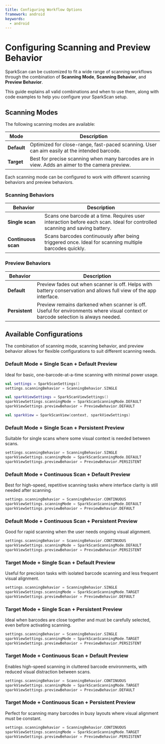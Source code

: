 ```yaml
---
title: Configuring Workflow Options
framework: android
keywords:
  - android
---
```


# Configuring Scanning and Preview Behavior

SparkScan can be customized to fit a wide range of scanning workflows through the combination of **Scanning Mode**, **Scanning Behavior**, and **Preview Behavior**.

This guide explains all valid combinations and when to use them, along with code examples to help you configure your SparkScan setup.

## Scanning Modes

The following scanning modes are available:

| Mode  | Description   |
| ----------- | --------------------------------------------------- |
| **Default** | Optimized for close-range, fast-paced scanning. User can aim easily at the intended barcode.       |
| **Target**  | Best for precise scanning when many barcodes are in view. Adds an aimer to the camera preview. |

Each scanning mode can be configured to work with different scanning behaviors and preview behaviors.

### Scanning Behaviors

| Behavior  | Description  |
| ------------------- | ---------------------------------------------------------- |
| **Single scan**     | Scans one barcode at a time. Requires user interaction before each scan. Ideal for controlled scanning and saving battery. |
| **Continuous scan** | Scans barcodes continuously after being triggered once. Ideal for scanning multiple barcodes quickly.  |

### Preview Behaviors

| Behavior  | Description    |
| -------------- | -------------------------- |
| **Default**    | Preview fades out when scanner is off. Helps with battery conservation and allows full view of the app interface.                 |
| **Persistent** | Preview remains darkened when scanner is off. Useful for environments where visual context or barcode selection is always needed. |

## Available Configurations

The combination of scanning mode, scanning behavior, and preview behavior allows for flexible configurations to suit different scanning needs.

### Default Mode + Single Scan + Default Preview

Ideal for basic, one-barcode-at-a-time scanning with minimal power usage.

```kotlin
val settings = SparkScanSettings()
settings.scanningBehavior = ScanningBehavior.SINGLE

val sparkViewSettings = SparkScanViewSettings()
sparkViewSettings.scanningMode = SparkScanScanningMode.DEFAULT
sparkViewSettings.previewBehavior = PreviewBehavior.DEFAULT

val sparkView = SparkScanView(context, sparkViewSettings)
```

### Default Mode + Single Scan + Persistent Preview

Suitable for single scans where some visual context is needed between scans.

```kotlin
settings.scanningBehavior = ScanningBehavior.SINGLE
sparkViewSettings.scanningMode = SparkScanScanningMode.DEFAULT
sparkViewSettings.previewBehavior = PreviewBehavior.PERSISTENT
```

### Default Mode + Continuous Scan + Default Preview

Best for high-speed, repetitive scanning tasks where interface clarity is still needed after scanning.

```kotlin
settings.scanningBehavior = ScanningBehavior.CONTINUOUS
sparkViewSettings.scanningMode = SparkScanScanningMode.DEFAULT
sparkViewSettings.previewBehavior = PreviewBehavior.DEFAULT
```

### Default Mode + Continuous Scan + Persistent Preview

Good for rapid scanning when the user needs ongoing visual alignment.

```kotlin
settings.scanningBehavior = ScanningBehavior.CONTINUOUS
sparkViewSettings.scanningMode = SparkScanScanningMode.DEFAULT
sparkViewSettings.previewBehavior = PreviewBehavior.PERSISTENT
```

### Target Mode + Single Scan + Default Preview

Useful for precision tasks with isolated barcode scanning and less frequent visual alignment.

```kotlin
settings.scanningBehavior = ScanningBehavior.SINGLE
sparkViewSettings.scanningMode = SparkScanScanningMode.TARGET
sparkViewSettings.previewBehavior = PreviewBehavior.DEFAULT
```

### Target Mode + Single Scan + Persistent Preview

Ideal when barcodes are close together and must be carefully selected, even before activating scanning.

```kotlin
settings.scanningBehavior = ScanningBehavior.SINGLE
sparkViewSettings.scanningMode = SparkScanScanningMode.TARGET
sparkViewSettings.previewBehavior = PreviewBehavior.PERSISTENT
```

### Target Mode + Continuous Scan + Default Preview

Enables high-speed scanning in cluttered barcode environments, with reduced visual distraction between scans.

```kotlin
settings.scanningBehavior = ScanningBehavior.CONTINUOUS
sparkViewSettings.scanningMode = SparkScanScanningMode.TARGET
sparkViewSettings.previewBehavior = PreviewBehavior.DEFAULT
```

### Target Mode + Continuous Scan + Persistent Preview

Perfect for scanning many barcodes in busy layouts where visual alignment must be constant.

```kotlin
settings.scanningBehavior = ScanningBehavior.CONTINUOUS
sparkViewSettings.scanningMode = SparkScanScanningMode.TARGET
sparkViewSettings.previewBehavior = PreviewBehavior.PERSISTENT
```
